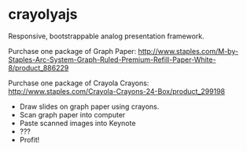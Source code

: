 crayolyajs
==========

Responsive, bootstrappable analog presentation framework.

Purchase one package of Graph Paper: http://www.staples.com/M-by-Staples-Arc-System-Graph-Ruled-Premium-Refill-Paper-White-8/product_886229

Purchase one package of Crayola Crayons: http://www.staples.com/Crayola-Crayons-24-Box/product_299198

- Draw slides on graph paper using crayons.
- Scan graph paper into computer
- Paste scanned images into Keynote
- ???
- Profit!
